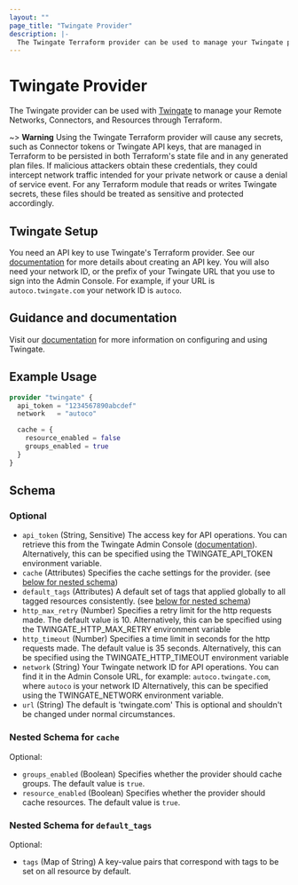 ```yaml
---
layout: ""
page_title: "Twingate Provider"
description: |-
  The Twingate Terraform provider can be used to manage your Twingate private network in Terraform
---
```


# Twingate Provider

The Twingate provider can be used with [Twingate](https://www.twingate.com) to manage your Remote Networks, Connectors, and Resources through Terraform.

~> **Warning** Using the Twingate Terraform provider will cause any secrets, such as Connector tokens or Twingate API keys, that are managed in Terraform to be persisted in both Terraform's state file and in any generated plan files. If malicious attackers obtain these credentials, they could intercept network traffic intended for your private network or cause a denial of service event. For any Terraform module that reads or writes Twingate secrets, these files should be treated as sensitive and protected accordingly.

## Twingate Setup

You need an API key to use Twingate's Terraform provider. See our [documentation](https://docs.twingate.com/docs/api-overview) for more details about creating an API key. You will also need your network ID, or the prefix of your Twingate URL that you use to sign into the Admin Console. For example, if your URL is `autoco.twingate.com` your network ID is `autoco`.

## Guidance and documentation

Visit our [documentation](https://docs.twingate.com/docs) for more information on configuring and using Twingate.

## Example Usage

```terraform
provider "twingate" {
  api_token = "1234567890abcdef"
  network   = "autoco"

  cache = {
    resource_enabled = false
    groups_enabled = true
  }
}
```

<!-- schema generated by tfplugindocs -->
## Schema

### Optional

- `api_token` (String, Sensitive) The access key for API operations. You can retrieve this
from the Twingate Admin Console ([documentation](https://docs.twingate.com/docs/api-overview)).
Alternatively, this can be specified using the TWINGATE_API_TOKEN environment variable.
- `cache` (Attributes) Specifies the cache settings for the provider. (see [below for nested schema](#nestedatt--cache))
- `default_tags` (Attributes) A default set of tags that applied globally to all tagged resources consistently. (see [below for nested schema](#nestedatt--default_tags))
- `http_max_retry` (Number) Specifies a retry limit for the http requests made. The default value is 10.
Alternatively, this can be specified using the TWINGATE_HTTP_MAX_RETRY environment variable
- `http_timeout` (Number) Specifies a time limit in seconds for the http requests made. The default value is 35 seconds.
Alternatively, this can be specified using the TWINGATE_HTTP_TIMEOUT environment variable
- `network` (String) Your Twingate network ID for API operations.
You can find it in the Admin Console URL, for example:
`autoco.twingate.com`, where `autoco` is your network ID
Alternatively, this can be specified using the TWINGATE_NETWORK environment variable.
- `url` (String) The default is 'twingate.com'
This is optional and shouldn't be changed under normal circumstances.

<a id="nestedatt--cache"></a>
### Nested Schema for `cache`

Optional:

- `groups_enabled` (Boolean) Specifies whether the provider should cache groups. The default value is `true`.
- `resource_enabled` (Boolean) Specifies whether the provider should cache resources. The default value is `true`.


<a id="nestedatt--default_tags"></a>
### Nested Schema for `default_tags`

Optional:

- `tags` (Map of String) A key-value pairs that correspond with tags to be set on all resource by default.